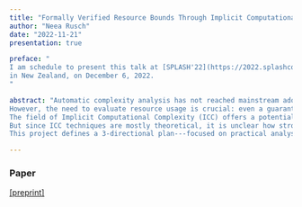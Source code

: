 ```yaml
---
title: "Formally Verified Resource Bounds Through Implicit Computational Complexity"
author: "Neea Rusch"
date: "2022-11-21"
presentation: true

preface: "
I am schedule to present this talk at [SPLASH'22](https://2022.splashcon.org/) [Doctoral Symposium](https://2022.splashcon.org/track/splash-2022-Doctoral-Symposium)
in New Zealand, on December 6, 2022.
"

abstract: "Automatic complexity analysis has not reached mainstream adoption due to outstanding challenges, such as scalability and usability, and no formally verified analyzer exists.
However, the need to evaluate resource usage is crucial: even a guaranteed correct program, whose memory usage exceeds available resources, is unreliable.
The field of Implicit Computational Complexity (ICC) offers a potential avenue to resolving some of these outstanding challenges by introducing unique, machine-independent, and flexible approaches to program analysis.
But since ICC techniques are mostly theoretical, it is unclear how strongly these assumptions hold in practice.
This project defines a 3-directional plan---focused on practical analysis, compiler-integration, and formal verification---to assess the suitability of ICC to address outstanding challenges in automatic complexity analysis."

---
```


### Paper 

[[preprint]](../files/splashcomp22-p10.pdf)